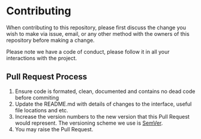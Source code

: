 # Contributing

When contributing to this repository, please first discuss the change you wish to make via issue,
email, or any other method with the owners of this repository before making a change. 

Please note we have a code of conduct, please follow it in all your interactions with the project.

## Pull Request Process

1. Ensure code is formated, clean, documented and contains no dead code before commiting
2. Update the README.md with details of changes to the interface, useful file locations and etc.
3. Increase the version numbers to the new version that this Pull Request would represent.
   The versioning scheme we use is [SemVer](http://semver.org/).
5. You may raise the Pull Request.
